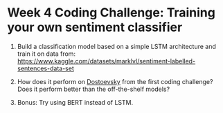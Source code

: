 # Week 4 Coding Challenge: Training your own sentiment classifier

1. Build a classification model based on a simple LSTM architecture and train it on data from:  https://www.kaggle.com/datasets/marklvl/sentiment-labelled-sentences-data-set
   
2. How does it perform on [Dostoevsky](https://github.com/christianvedels/News_and_Market_Sentiment_Analytics/blob/main/Lecture%201%20-%20Introduction/Coding_challenge1.md) from the first coding challenge? Does it perform better than the off-the-shelf models? 

3. Bonus: Try using BERT instead of LSTM. 

